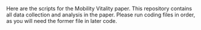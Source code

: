  Here are the scripts for the Mobility Vitality paper. This repository contains all data collection and analysis in the paper. Please run coding files in order, as you will need the former file in later code.
